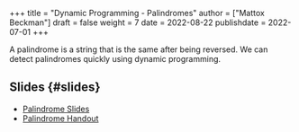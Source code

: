 +++
title = "Dynamic Programming - Palindromes"
author = ["Mattox Beckman"]
draft = false
weight = 7
date = 2022-08-22
publishdate = 2022-07-01
+++

A palindrome is a string that is the same after being reversed.  We can detect palindromes quickly using
dynamic programming.


## Slides {#slides}

-   [Palindrome Slides](/slides/palindrome-slides.pdf)
-   [Palindrome Handout](/handouts/dp-palindromes.pdf)
